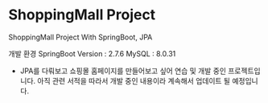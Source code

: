 # ShoppingMall Project

ShoppingMall Project With SpringBoot, JPA

개발 환경
SpringBoot Version : 2.7.6
MySQL : 8.0.31


* JPA를 다뤄보고 쇼핑몰 홈페이지를 만들어보고 싶어 연습 및 개발 중인 프로젝트입니다.
  아직 관련 서적을 따라서 개발 중인 내용이라 계속해서 업데이트 될 예정입니다.
